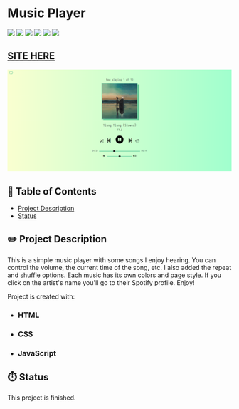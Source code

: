 # Music Player

![](https://img.shields.io/github/forks/isabdch/music-player?color=%237EDAAA&style=for-the-badge)
![](https://img.shields.io/github/languages/count/isabdch/music-player?color=%237EDAAA&style=for-the-badge)
![](https://img.shields.io/github/repo-size/isabdch/music-player?color=%237EDAAA&style=for-the-badge)
![](https://img.shields.io/github/issues/isabdch/music-player?color=%237EDAAA&style=for-the-badge)
![](https://img.shields.io/github/stars/isabdch/music-player?color=%237EDAAA&style=for-the-badge)
![](https://img.shields.io/github/license/isabdch/music-player?color=%237EDAAA&style=for-the-badge)

## [SITE HERE](https://isabdch.github.io/music-player/)
![](images/player.png)

## 📖 Table of Contents

- [Project Description](#project-description)
- [Status](#status)

## ✏️ Project Description

This is a simple music player with some songs I enjoy hearing. You can control the volume, the current time of the song, etc. I also added the repeat and shuffle options. Each music has its own colors and page style. If you click on the artist's name you'll go to their Spotify profile. Enjoy!

Project is created with:

- ### HTML

- ### CSS

- ### JavaScript

## ⏱️ Status

This project is finished. 
